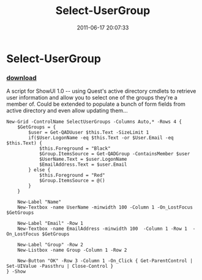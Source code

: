 ﻿---
pid:            2737
parent:         0
children:       
poster:         Joel Bennett
title:          Select-UserGroup
date:           2011-06-17 20:07:33
description:    A script for ShowUI 1.0 -- using Quest's active directory cmdlets to retrieve user information and allow you to select one of the groups they're a member of.  Could be extended to populate a bunch of form fields from active directory and even allow updating them...
format:         posh
---

# Select-UserGroup

### [download](2737.ps1)  

A script for ShowUI 1.0 -- using Quest's active directory cmdlets to retrieve user information and allow you to select one of the groups they're a member of.  Could be extended to populate a bunch of form fields from active directory and even allow updating them...

```posh
New-Grid -ControlName SelectUserGroups -Columns Auto,* -Rows 4 {
    $GetGroups = { 
        $user = Get-QADUuser $this.Text -SizeLimit 1
        if($User.LogonName -eq $this.Text -or $User.Email -eq $this.Text) {
            $this.Foreground = "Black" 
            $Group.ItemsSource = Get-QADGroup -ContainsMember $user
            $UserName.Text = $user.LogonName
            $EmailAddress.Text = $user.Email
        } else {
            $this.Foreground = "Red" 
            $Group.ItemsSource = @()         
        }
    }
    
    New-Label "Name"
    New-Textbox -name UserName -minwidth 100 -Column 1 -On_LostFocus $GetGroups
    
    New-Label "Email" -Row 1
    New-Textbox -name EmailAddress -minwidth 100  -Column 1 -Row 1  -On_LostFocus $GetGroups
    
    New-Label "Group" -Row 2
    New-Listbox -name Group -Column 1 -Row 2
    
    New-Button "OK" -Row 3 -Column 1 -On_Click { Get-ParentControl | Set-UIValue -Passthru | Close-Control }
} -Show
```
